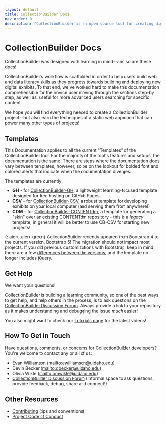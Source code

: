 ```yaml
---
layout: default
title: CollectionBuilder Docs
nav_order: 0
description: "CollectionBuilder is an open source tool for creating digital collection and exhibit websites that are driven by metadata and powered by modern static web technology."
---
```


# CollectionBuilder Docs

CollectionBuilder was designed with learning in mind--and so are these docs!

CollectionBuilder's workflow is scaffolded in order to help users build web and data literacy skills as they progress towards building and deploying new digital exhibits. 
To that end, we've worked hard to make this documentation comprehensible for the novice user moving through the sections step-by step, as well as, useful for more advanced users searching for specific content.

We hope you will find everything needed to create a CollectionBuilder project--but also learn the techniques of a static web approach that can power many other types of projects!

## Templates

This Documentation applies to all the current "Templates" of the CollectionBuilder tool. 
For the majority of the tool's features and setups, the documentation is the same. 
There are steps where the documentation does vary between templates, however, so be on the lookout for bolded font and colored alerts that indicate when the documentation diverges. 

The templates are currently: 

- **GH** - for [CollectionBuilder-GH](https://github.com/CollectionBuilder/collectionbuilder-gh), a lightweight learning-focused template designed for free hosting on GitHub Pages.
- **CSV** - for [CollectionBuilder-CSV](https://github.com/CollectionBuilder/collectionbuilder-csv), a robust template for developing exhibits on your local computer (and serving them from anywhere!)
- **CDM** - for [CollectionBuilder-CONTENTdm](https://github.com/CollectionBuilder/collectionbuilder-contentdm), a template for generating a "skin" over an existing CONTENTdm repository - this is a *legacy* template, in general it will be better to use CB-CSV for starting new projects!

{:.alert .alert-green}
CollectionBuilder recently updated from Bootstrap 4 to the current version, Bootstrap 5!
The migration should not impact most projects.
If you did previous customizations with Bootstrap, keep in mind there are a few [differences between the versions](https://getbootstrap.com/docs/5.1/migration/), and the template no longer includes jQuery.

## Get Help

We want your questions! 

CollectionBuilder is building a learning community, so one of the best ways to get help, and help others in the process, is to ask questions on the [CollectionBuilder Discussion Forum](https://github.com/orgs/CollectionBuilder/discussions).
Always provide a link to your repository as it makes understanding and debugging the issue *much* easier!

You also might want to check our [Tutorials page](https://collectionbuilder.github.io/tutorials.html) for the latest videos!

## How To Get in Touch

Have questions, comments, or concerns for CollectionBuilder developers?
You're welcome to contact any or all of us:

- Evan Williamson (<mailto:ewilliamson@uidaho.edu>)
- Devin Becker (<mailto:dbecker@uidaho.edu>)
- Olivia Wikle (<mailto:omwikle@uidaho.edu>)
- [CollectionBuilder Discussion Forum](https://github.com/orgs/CollectionBuilder/discussions) (informal space to ask questions, provide feedback, debug, share and connect!)

## Other Resources

- [Contributing](https://github.com/CollectionBuilder/collectionbuilder.github.io/blob/main/CONTRIBUTING.md) (tips and conventions)
- [Project Code of Conduct](https://github.com/CollectionBuilder/collectionbuilder.github.io/blob/main/CODE_OF_CONDUCT.md)
